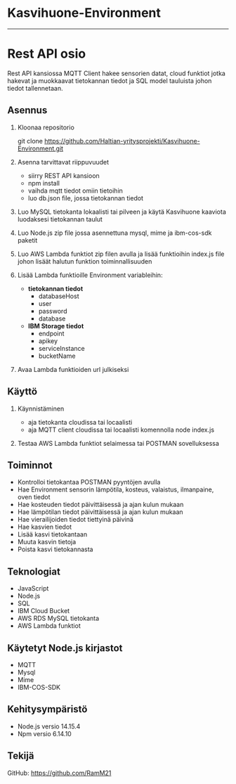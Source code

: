 # Kasvihuone-Environment

------------------------------
# Rest API osio

Rest API kansiossa MQTT Client hakee sensorien datat, cloud funktiot jotka hakevat ja muokkaavat tietokannan tiedot ja SQL model tauluista johon tiedot tallennetaan.

## Asennus

1. Kloonaa repositorio

    git clone https://github.com/Haltian-yritysprojekti/Kasvihuone-Environment.git

2. Asenna tarvittavat riippuvuudet

    - siirry REST API kansioon
    - npm install
    - vaihda mqtt tiedot omiin tietoihin
    - luo db.json file, jossa tietokannan tiedot

3. Luo MySQL tietokanta lokaalisti tai pilveen ja käytä Kasvihuone kaaviota luodaksesi tietokannan taulut

4. Luo Node.js zip file jossa asennettuna mysql, mime ja ibm-cos-sdk paketit
   
5. Luo AWS Lambda funktiot zip filen avulla ja lisää funktioihin index.js file johon lisäät halutun funktion toiminnallisuuden

6. Lisää Lambda funktioille Environment variableihin:
   - **tietokannan tiedot**
     - databaseHost
     - user
     - password
     - database
   - **IBM Storage tiedot**
     - endpoint
     - apikey
     - serviceInstance
     - bucketName

7. Avaa Lambda funktioiden url julkiseksi
    
## Käyttö

1. Käynnistäminen

    - aja tietokanta cloudissa tai locaalisti
    - aja MQTT client cloudissa tai locaalisti komennolla node index.js

2. Testaa AWS Lambda funktiot selaimessa tai POSTMAN sovelluksessa

## Toiminnot

- Kontrolloi tietokantaa POSTMAN pyyntöjen avulla
- Hae Environment sensorin lämpötila, kosteus, valaistus, ilmanpaine, oven tiedot
- Hae kosteuden tiedot päivittäisessä ja ajan kulun mukaan
- Hae lämpötilan tiedot päivittäisessä ja ajan kulun mukaan
- Hae vierailijoiden tiedot tiettyinä päivinä
- Hae kasvien tiedot
- Lisää kasvi tietokantaan
- Muuta kasvin tietoja
- Poista kasvi tietokannasta

## Teknologiat

- JavaScript
- Node.js
- SQL
- IBM Cloud Bucket
- AWS RDS MySQL tietokanta
- AWS Lambda funktiot

## Käytetyt Node.js kirjastot

- MQTT
- Mysql
- Mime
- IBM-COS-SDK

## Kehitysympäristö

- Node.js versio 14.15.4
- Npm versio 6.14.10

## Tekijä

GitHub: https://github.com/RamM21
